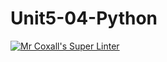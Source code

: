 # Unit5-04-Python
[![Mr Coxall's Super Linter](https://github.com/ICS3U-C-Programming-LilyC/Unit5-04-Python/workflows/Mr%20Coxall's%20Super%20Linter/badge.svg)](https://github.com/ICS3U-C-Programming-LilyC/Unit5-04-Python/actions/)
